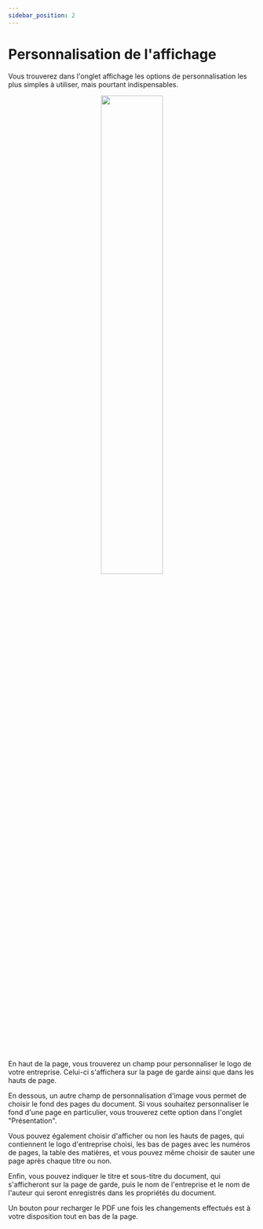 ```yaml
---
sidebar_position: 2
---
```


# Personnalisation de l'affichage

Vous trouverez dans l'onglet affichage les options de personnalisation les plus simples à utiliser, mais pourtant indispensables.

<p align="center">
<img src={require('../../static/img/exemple_veep_affichage.jpg').default} width="50%"/>
</p>

En haut de la page, vous trouverez un champ pour personnaliser le logo de votre entreprise. Celui-ci s'affichera sur la page de garde ainsi que dans les hauts de page. 

En dessous, un autre champ de personnalisation d'image vous permet de choisir le fond des pages du document. Si vous souhaitez personnaliser le fond d'une page en particulier, vous trouverez cette option dans l'onglet "Présentation".

Vous pouvez également choisir d'afficher ou non les hauts de pages, qui contiennent le logo d'entreprise choisi, les bas de pages avec les numéros de pages, la table des matières, et vous pouvez même choisir de sauter une page après chaque titre ou non.

Enfin, vous pouvez indiquer le titre et sous-titre du document, qui s'afficheront sur la page de garde, puis le nom de l'entreprise et le nom de l'auteur qui seront enregistrés dans les propriétés du document.

Un bouton pour recharger le PDF une fois les changements effectués est à votre disposition tout en bas de la page.